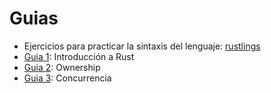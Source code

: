 # Guias

* Ejercicios para practicar la sintaxis del lenguaje: [rustlings](https://github.com/rust-lang/rustlings)
* [Guia 1](./guias/guia1-introduccion.pdf): Introducción a Rust
* [Guia 2](./guias/guia2-ownership.pdf): Ownership
* [Guia 3](./guias/guia3-concurrencia.pdf): Concurrencia
